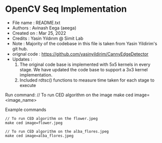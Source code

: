 # OpenCV Seq Implementation

 * File name    : README.txt
 * Authors      : Avinash Eega (aeega) 
 * Created on   : Mar 25, 2022
 * Credits      : Yasin Yıldırım @ Simit Lab
 * Note         : Majority of the codebase in this file is taken from Yasin Yildirim's git hub. 
 * orignal code : https://github.com/yasinyildirim/CannyEdgeDetector 
 * Updates      : 
   1. The original code base is implemented with 5x5 kernels in every stage. We have updated the code base to support a 3x3 kernel implementation. 
   2. Included rdtsc() functions to measure time taken for each stage to execute



Run command:
    // To run CED algorithm on the image
    make ced image=<image_name>
   
Example commands

    // To run CED algorithm on the flower.jpeg
    make ced image=flower.jpeg
    
    // To run CED algorithm on the alba_flores.jpeg
    make ced image=alba_flores.jpeg
